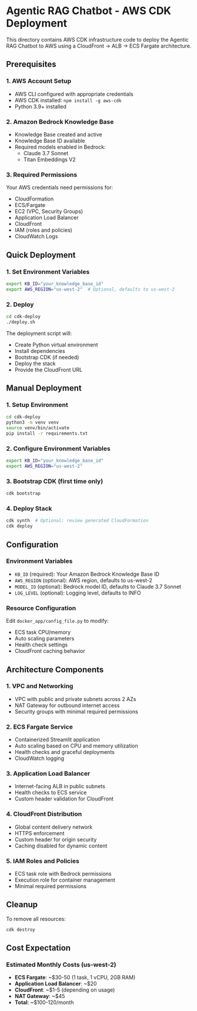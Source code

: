 # Agentic RAG Chatbot - AWS CDK Deployment

This directory contains AWS CDK infrastructure code to deploy the Agentic RAG Chatbot to AWS using a CloudFront -> ALB -> ECS Fargate architecture.

## Prerequisites

### 1. AWS Account Setup
- AWS CLI configured with appropriate credentials
- AWS CDK installed: `npm install -g aws-cdk`
- Python 3.9+ installed

### 2. Amazon Bedrock Knowledge Base
- Knowledge Base created and active
- Knowledge Base ID available
- Required models enabled in Bedrock:
  - Claude 3.7 Sonnet
  - Titan Embeddings V2

### 3. Required Permissions
Your AWS credentials need permissions for:
- CloudFormation
- ECS/Fargate
- EC2 (VPC, Security Groups)
- Application Load Balancer
- CloudFront
- IAM (roles and policies)
- CloudWatch Logs

## Quick Deployment

### 1. Set Environment Variables
```bash
export KB_ID="your_knowledge_base_id"
export AWS_REGION="us-west-2"  # Optional, defaults to us-west-2
```

### 2. Deploy
```bash
cd cdk-deploy
./deploy.sh
```

The deployment script will:
- Create Python virtual environment
- Install dependencies
- Bootstrap CDK (if needed)
- Deploy the stack
- Provide the CloudFront URL

## Manual Deployment

### 1. Setup Environment
```bash
cd cdk-deploy
python3 -m venv venv
source venv/bin/activate
pip install -r requirements.txt
```

### 2. Configure Environment Variables
```bash
export KB_ID="your_knowledge_base_id"
export AWS_REGION="us-west-2"
```

### 3. Bootstrap CDK (first time only)
```bash
cdk bootstrap
```

### 4. Deploy Stack
```bash
cdk synth  # Optional: review generated CloudFormation
cdk deploy
```

## Configuration

### Environment Variables
- `KB_ID` (required): Your Amazon Bedrock Knowledge Base ID
- `AWS_REGION` (optional): AWS region, defaults to us-west-2
- `MODEL_ID` (optional): Bedrock model ID, defaults to Claude 3.7 Sonnet
- `LOG_LEVEL` (optional): Logging level, defaults to INFO

### Resource Configuration
Edit `docker_app/config_file.py` to modify:
- ECS task CPU/memory
- Auto scaling parameters
- Health check settings
- CloudFront caching behavior

## Architecture Components

### 1. VPC and Networking
- VPC with public and private subnets across 2 AZs
- NAT Gateway for outbound internet access
- Security groups with minimal required permissions

### 2. ECS Fargate Service
- Containerized Streamlit application
- Auto scaling based on CPU and memory utilization
- Health checks and graceful deployments
- CloudWatch logging

### 3. Application Load Balancer
- Internet-facing ALB in public subnets
- Health checks to ECS service
- Custom header validation for CloudFront

### 4. CloudFront Distribution
- Global content delivery network
- HTTPS enforcement
- Custom header for origin security
- Caching disabled for dynamic content

### 5. IAM Roles and Policies
- ECS task role with Bedrock permissions
- Execution role for container management
- Minimal required permissions


## Cleanup

To remove all resources:
```bash
cdk destroy
```

## Cost Expectation

### Estimated Monthly Costs (us-west-2)
- **ECS Fargate**: ~$30-50 (1 task, 1 vCPU, 2GB RAM)
- **Application Load Balancer**: ~$20
- **CloudFront**: ~$1-5 (depending on usage)
- **NAT Gateway**: ~$45
- **Total**: ~$100-120/month


